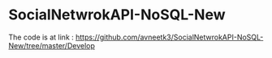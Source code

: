 # SocialNetwrokAPI-NoSQL-New
The code is at link : 
https://github.com/avneetk3/SocialNetwrokAPI-NoSQL-New/tree/master/Develop
